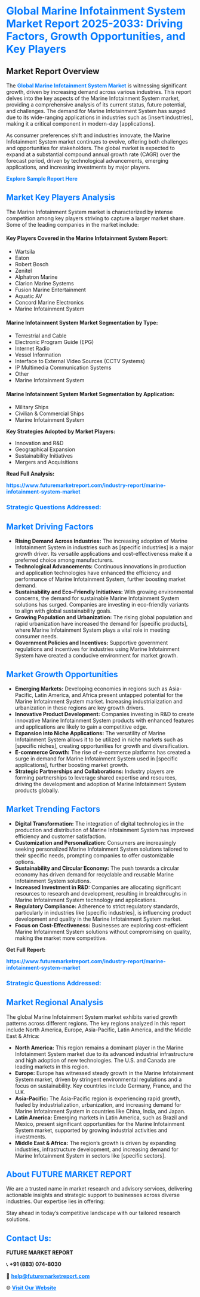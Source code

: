 <h1 style="color: #007BFF;">Global Marine Infotainment System Market Report 2025-2033: Driving Factors, Growth Opportunities, and Key Players</h1>

<section id="overview">
<h2>Market Report Overview</h2>
<p>The <a href="https://www.futuremarketreport.com/industry-report/marine-infotainment-system-market" style="color: #007BFF; text-decoration: none;"><strong>Global Marine Infotainment System Market</strong></a> is witnessing significant growth, driven by increasing demand across various industries. This report delves into the key aspects of the Marine Infotainment System market, providing a comprehensive analysis of its current status, future potential, and challenges. The demand for Marine Infotainment System has surged due to its wide-ranging applications in industries such as [insert industries], making it a critical component in modern-day [applications].</p>
<p>As consumer preferences shift and industries innovate, the Marine Infotainment System market continues to evolve, offering both challenges and opportunities for stakeholders. The global market is expected to expand at a substantial compound annual growth rate (CAGR) over the forecast period, driven by technological advancements, emerging applications, and increasing investments by major players.</p>
</section>

<section id="overview">
<p><a href="https://www.futuremarketreport.com/request-sample/reportId=101500" style="color: #007BFF; text-decoration: none;"><strong>Explore Sample Report Here</strong></a></p>
</section>

<section id="key-players">
<h2 style="color: #007BFF;">Market Key Players Analysis</h2>
<p>The Marine Infotainment System market is characterized by intense competition among key players striving to capture a larger market share. Some of the leading companies in the market include:</p>
<h4>Key Players Covered in the Marine Infotainment System Report:</h4>
<ul><li>Wartsila</li><li>Eaton</li><li>Robert Bosch</li><li>Zenitel</li><li>Alphatron Marine</li><li>Clarion Marine Systems</li><li>Fusion Marine Entertainment</li><li>Aquatic AV</li><li>Concord Marine Electronics</li><li>Marine Infotainment System</li></ul>
<h4>Marine Infotainment System Market Segmentation by Type:</h4>
<ul><li>Terrestrial and Cable</li><li>Electronic Program Guide (EPG)</li><li>Internet Radio</li><li>Vessel Information</li><li>Interface to External Video Sources (CCTV Systems)</li><li>IP Multimedia Communication Systems</li><li>Other</li><li>Marine Infotainment System</li></ul>

<h4>Marine Infotainment System Market Segmentation by Application:</h4>
<ul><li>Military Ships</li><li>Civilian &amp; Commercial Ships</li><li>Marine Infotainment System</li></ul>
<p><strong>Key Strategies Adopted by Market Players:</strong></p>
<ul>
<li>Innovation and R&D</li>
<li>Geographical Expansion</li>
<li>Sustainability Initiatives</li>
<li>Mergers and Acquisitions</li>
</ul>
</section>

<section>
<p><strong>Read Full Analysis: </strong></p><a href="https://www.futuremarketreport.com/industry-report/marine-infotainment-system-market" style="color: #007BFF; text-decoration: none;"><strong>https://www.futuremarketreport.com/industry-report/marine-infotainment-system-market</strong></a>
<h3 style="color: #007BFF;">Strategic Questions Addressed:</h3>
</section>

<section id="driving-factors">
<h2 style="color: #007BFF;">Market Driving Factors</h2>
<ul>
<li><strong>Rising Demand Across Industries:</strong> The increasing adoption of Marine Infotainment System in industries such as [specific industries] is a major growth driver. Its versatile applications and cost-effectiveness make it a preferred choice among manufacturers.</li>
<li><strong>Technological Advancements:</strong> Continuous innovations in production and application technologies have enhanced the efficiency and performance of Marine Infotainment System, further boosting market demand.</li>
<li><strong>Sustainability and Eco-Friendly Initiatives:</strong> With growing environmental concerns, the demand for sustainable Marine Infotainment System solutions has surged. Companies are investing in eco-friendly variants to align with global sustainability goals.</li>
<li><strong>Growing Population and Urbanization:</strong> The rising global population and rapid urbanization have increased the demand for [specific products], where Marine Infotainment System plays a vital role in meeting consumer needs.</li>
<li><strong>Government Policies and Incentives:</strong> Supportive government regulations and incentives for industries using Marine Infotainment System have created a conducive environment for market growth.</li>
</ul>
</section>

<section id="growth-opportunities">
<h2 style="color: #007BFF;">Market Growth Opportunities</h2>
<ul>
<li><strong>Emerging Markets:</strong> Developing economies in regions such as Asia-Pacific, Latin America, and Africa present untapped potential for the Marine Infotainment System market. Increasing industrialization and urbanization in these regions are key growth drivers.</li>
<li><strong>Innovative Product Development:</strong> Companies investing in R&D to create innovative Marine Infotainment System products with enhanced features and applications are likely to gain a competitive edge.</li>
<li><strong>Expansion into Niche Applications:</strong> The versatility of Marine Infotainment System allows it to be utilized in niche markets such as [specific niches], creating opportunities for growth and diversification.</li>
<li><strong>E-commerce Growth:</strong> The rise of e-commerce platforms has created a surge in demand for Marine Infotainment System used in [specific applications], further boosting market growth.</li>
<li><strong>Strategic Partnerships and Collaborations:</strong> Industry players are forming partnerships to leverage shared expertise and resources, driving the development and adoption of Marine Infotainment System products globally.</li>
</ul>
</section>

<section id="trending-factors">
<h2 style="color: #007BFF;">Market Trending Factors</h2>
<ul>
<li><strong>Digital Transformation:</strong> The integration of digital technologies in the production and distribution of Marine Infotainment System has improved efficiency and customer satisfaction.</li>
<li><strong>Customization and Personalization:</strong> Consumers are increasingly seeking personalized Marine Infotainment System solutions tailored to their specific needs, prompting companies to offer customizable options.</li>
<li><strong>Sustainability and Circular Economy:</strong> The push towards a circular economy has driven demand for recyclable and reusable Marine Infotainment System solutions.</li>
<li><strong>Increased Investment in R&D:</strong> Companies are allocating significant resources to research and development, resulting in breakthroughs in Marine Infotainment System technology and applications.</li>
<li><strong>Regulatory Compliance:</strong> Adherence to strict regulatory standards, particularly in industries like [specific industries], is influencing product development and quality in the Marine Infotainment System market.</li>
<li><strong>Focus on Cost-Effectiveness:</strong> Businesses are exploring cost-efficient Marine Infotainment System solutions without compromising on quality, making the market more competitive.</li>
</ul>
</section>

<section>
<p><strong>Get Full Report: </strong></p><a href="https://www.futuremarketreport.com/industry-report/marine-infotainment-system-market" style="color: #007BFF; text-decoration: none;"><strong>https://www.futuremarketreport.com/industry-report/marine-infotainment-system-market</strong></a>
<h3 style="color: #007BFF;">Strategic Questions Addressed:</h3>
</section>


<section id="regional-analysis">
<h2 style="color: #007BFF;">Market Regional Analysis</h2>
<p>The global Marine Infotainment System market exhibits varied growth patterns across different regions. The key regions analyzed in this report include North America, Europe, Asia-Pacific, Latin America, and the Middle East & Africa:</p>
<ul>
<li><strong>North America:</strong> This region remains a dominant player in the Marine Infotainment System market due to its advanced industrial infrastructure and high adoption of new technologies. The U.S. and Canada are leading markets in this region.</li>
<li><strong>Europe:</strong> Europe has witnessed steady growth in the Marine Infotainment System market, driven by stringent environmental regulations and a focus on sustainability. Key countries include Germany, France, and the U.K.</li>
<li><strong>Asia-Pacific:</strong> The Asia-Pacific region is experiencing rapid growth, fueled by industrialization, urbanization, and increasing demand for Marine Infotainment System in countries like China, India, and Japan.</li>
<li><strong>Latin America:</strong> Emerging markets in Latin America, such as Brazil and Mexico, present significant opportunities for the Marine Infotainment System market, supported by growing industrial activities and investments.</li>
<li><strong>Middle East & Africa:</strong> The region’s growth is driven by expanding industries, infrastructure development, and increasing demand for Marine Infotainment System in sectors like [specific sectors].</li>
</ul>
</section>

<footer>
<h2 style="color: #007BFF;">About FUTURE MARKET REPORT</h2>
<p>We are a trusted name in market research and advisory services, delivering actionable insights and strategic support to businesses across diverse industries. Our expertise lies in offering:</p>

<p>Stay ahead in today’s competitive landscape with our tailored research solutions.</p>

<h2 style="color: #007BFF;">Contact Us:</h2>
<p><strong>FUTURE MARKET REPORT</strong></p>
<p>📞 <strong>+91 (883) 074-8030</strong></p>
<p>📧 <strong><a href="mailto:help@futuremarketreport.com" style="color: #007BFF;">help@futuremarketreport.com</a></strong></p>
<p>🌐 <strong><a href="https://www.futuremarketreport.com/" style="color: #007BFF;">Visit Our Website</a></strong></p>
</footer>